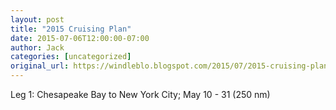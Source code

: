 ```yaml
---
layout: post
title: "2015 Cruising Plan"
date: 2015-07-06T12:00:00-07:00
author: Jack
categories: [uncategorized]
original_url: https://windleblo.blogspot.com/2015/07/2015-cruising-plan.html
---
```


Leg 1: Chesapeake Bay to New York City; May 10 - 31 (250 nm)